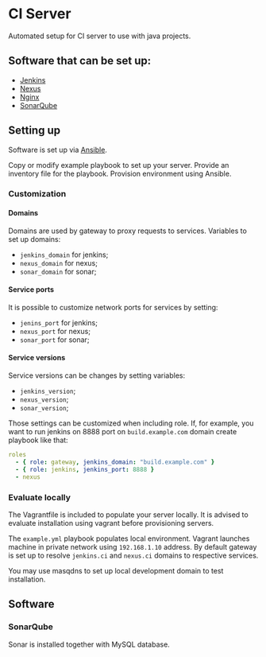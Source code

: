 CI Server
========

Automated setup for CI server to use with java projects.

## Software that can be set up:

* [Jenkins](https://jenkins.io/)
* [Nexus](https://www.sonatype.com/nexus-repository-oss)
* [Nginx](https://www.nginx.com/resources/wiki/)
* [SonarQube](https://www.sonarqube.org/)

## Setting up

Software is set up via [Ansible](https://www.ansible.com/).

Copy or modify example playbook to set up your server.
Provide an inventory file for the playbook.
Provision environment using Ansible.

### Customization

#### Domains
Domains are used by gateway to proxy requests to services.
Variables to set up domains:
* `jenkins_domain` for jenkins;
* `nexus_domain` for nexus;
* `sonar_domain` for sonar;

#### Service ports
It is possible to customize network ports for services by setting:
* `jenins_port` for jenkins;
* `nexus_port` for nexus;
* `sonar_port` for sonar;

#### Service versions
Service versions can be changes by setting variables:
* `jenkins_version`;
* `nexus_version`;
* `sonar_version`;

Those settings can be customized when including role.
If, for example, you want to run jenkins on 8888 port on `build.example.com` domain
create playbook like that:
```yml
roles
  - { role: gateway, jenkins_domain: "build.example.com" }
  - { role: jenkins, jenkins_port: 8888 }
  - nexus
```

### Evaluate locally

The Vagrantfile is included to populate your server locally.
It is advised to evaluate installation using vagrant before provisioning servers.

The `example.yml` playbook populates local environment.
Vagrant launches machine in private network using `192.168.1.10` address.
By default gateway is set up to resolve `jenkins.ci` and `nexus.ci` domains
to respective services.

You may use masqdns to set up local development domain to test installation.

## Software

### SonarQube
Sonar is installed together with MySQL database.
